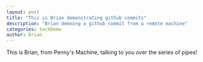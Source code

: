 ```yaml
---
layout: post
title: "This is Brian demonstrating github commits"
description: "Brian demoing a github commit from a remote machine"
categories: techDemo
author: Brian
---
```


This is Brian, from Penny's Machine, talking to you over the series of pipes!
